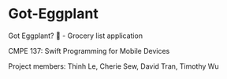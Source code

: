 # Got-Eggplant
Got Eggplant? :eggplant: - Grocery list application

CMPE 137: Swift Programming for Mobile Devices

Project members: Thinh Le, Cherie Sew, David Tran,  Timothy Wu
